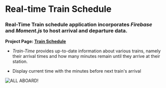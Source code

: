 # Real-time Train Schedule

### Real-Time Train schedule application incorporates _Firebase_ and _Moment.js_ to host arrival and departure data.

**Project Page:
[Train Schedule](https://dragon-stark.github.io/Train-Time.io/)**

- _Train-Time_ provides up-to-date information about various trains, namely their arrival times and how many minutes remain until they arrive at their station.

* Display current time with the minutes before next train's arrival

![ALL ABOARD!](TrainTime.gif)
